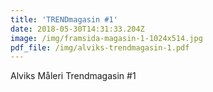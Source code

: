 ```yaml
---
title: 'TRENDmagasin #1'
date: 2018-05-30T14:31:33.204Z
image: /img/framsida-magasin-1-1024x514.jpg
pdf_file: /img/alviks-trendmagasin-1.pdf
---
```

Alviks Måleri Trendmagasin #1
